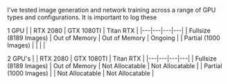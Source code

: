 I've tested image generation and network training across a range of GPU types and configurations. It is important to log these

1 GPU
|   | RTX 2080 | GTX 1080TI | Titan RTX |
|---|---|---|---|
| Fullsize (8189 Images) | Out of Memory | Out of Memory | Ongoing |
| Partial (1000 Images) |   |   |   |

2 GPU's
|   | RTX 2080 | GTX 1080TI | Titan RTX |
|---|---|---|---|
| Fullsize (8189 Images) | Out of Memory | Not Allocatable | Not Allocatable |
| Partial (1000 Images) |   | Not Allocatable | Not Allocatable |
